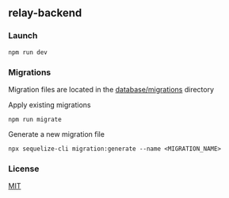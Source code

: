 ## relay-backend

### Launch

```shell script
npm run dev
```

### Migrations

Migration files are located in the [database/migrations](./database/migrations) directory

Apply existing migrations

```shell script
npm run migrate
```

Generate a new migration file

```shell script
npx sequelize-cli migration:generate --name <MIGRATION_NAME>
```

### License

[MIT](./LICENSE.md)
